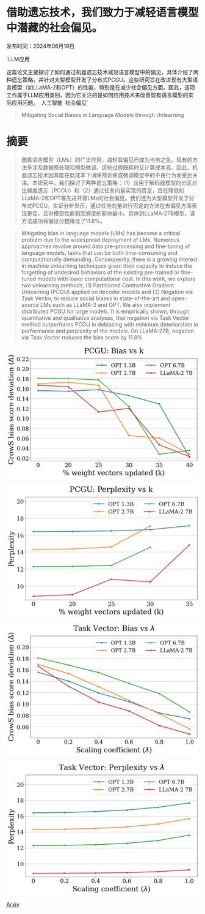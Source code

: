 # 借助遗忘技术，我们致力于减轻语言模型中潜藏的社会偏见。

发布时间：2024年06月19日

`LLM应用

这篇论文主要探讨了如何通过机器遗忘技术减轻语言模型中的偏见，具体介绍了两种遗忘策略，并针对大型模型开发了分布式PCGU。这些研究旨在改进现有大型语言模型（如LLaMA-2和OPT）的性能，特别是在减少社会偏见方面。因此，这项工作属于LLM应用类别，因为它关注的是如何应用技术来改善现有语言模型的实际应用问题。` `人工智能` `社会偏见`

> Mitigating Social Biases in Language Models through Unlearning

# 摘要

> 随着语言模型（LMs）的广泛应用，减轻其偏见已成为当务之急。现有的方法多涉及数据预处理和模型微调，这些过程既耗时又计算成本高。因此，机器遗忘技术因其能在低成本下消除预训练或微调模型中的不良行为而受到关注。本研究中，我们探讨了两种遗忘策略：（1）应用于解码器模型的分区对比梯度遗忘（PCGU）和（2）通过任务向量实现的否定，旨在降低如LLaMA-2和OPT等先进开源LMs的社会偏见。我们还为大型模型开发了分布式PCGU。实证分析显示，通过任务向量进行否定的方法在去偏见方面表现更佳，且对模型性能和困惑度的影响最小。具体到LLaMA-27B模型，该方法成功将偏见分数降低了11.8%。

> Mitigating bias in language models (LMs) has become a critical problem due to the widespread deployment of LMs. Numerous approaches revolve around data pre-processing and fine-tuning of language models, tasks that can be both time-consuming and computationally demanding. Consequently, there is a growing interest in machine unlearning techniques given their capacity to induce the forgetting of undesired behaviors of the existing pre-trained or fine-tuned models with lower computational cost. In this work, we explore two unlearning methods, (1) Partitioned Contrastive Gradient Unlearning (PCGU) applied on decoder models and (2) Negation via Task Vector, to reduce social biases in state-of-the-art and open-source LMs such as LLaMA-2 and OPT. We also implement distributed PCGU for large models. It is empirically shown, through quantitative and qualitative analyses, that negation via Task Vector method outperforms PCGU in debiasing with minimum deterioration in performance and perplexity of the models. On LLaMA-27B, negation via Task Vector reduces the bias score by 11.8%

![借助遗忘技术，我们致力于减轻语言模型中潜藏的社会偏见。](../../../paper_images/2406.13551/pcgu-bias_ablation.png)

![借助遗忘技术，我们致力于减轻语言模型中潜藏的社会偏见。](../../../paper_images/2406.13551/pcgu-ppl_ablation.png)

![借助遗忘技术，我们致力于减轻语言模型中潜藏的社会偏见。](../../../paper_images/2406.13551/tv-bias_ablation.png)

![借助遗忘技术，我们致力于减轻语言模型中潜藏的社会偏见。](../../../paper_images/2406.13551/tv-ppl_ablation.png)

[Arxiv](https://arxiv.org/abs/2406.13551)